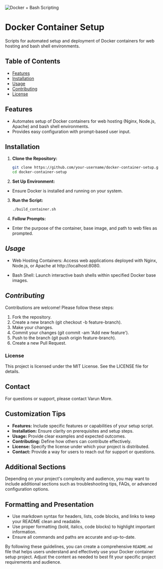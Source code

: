 ![Docker + Bash Scripting](https://github.com/Varunmore/docker-container-setup/assets/96300001/219ee991-62f1-4e01-a45e-17cf1cd2b551)
# Docker Container Setup

Scripts for automated setup and deployment of Docker containers for web hosting and bash shell environments.

## Table of Contents

- [Features](#features)
- [Installation](#installation)
- [Usage](#usage)
- [Contributing](#contributing)
- [License](#license)

## Features

- Automates setup of Docker containers for web hosting (Nginx, Node.js, Apache) and bash shell environments.
- Provides easy configuration with prompt-based user input.

## Installation

1. **Clone the Repository:**
   ```bash
   git clone https://github.com/your-username/docker-container-setup.git
   cd docker-container-setup
   
2. **Set Up Environment:**
  - Ensure Docker is installed and running on your system.

3. **Run the Script:**
    ```bash
    ./build_container.sh

4. **Follow Prompts:**
  - Enter the purpose of the container, base image, and path to web files as prompted.

## ***Usage***
   - Web Hosting Containers:
       Access web applications deployed with Nginx, Node.js, or Apache at http://localhost:8080.

  - Bash Shell:
       Launch interactive bash shells within specified Docker base images.

## ***Contributing***
Contributions are welcome! Please follow these steps:

1. Fork the repository.
2. Create a new branch (git checkout -b feature-branch).
3. Make your changes.
4. Commit your changes (git commit -am 'Add new feature').
5. Push to the branch (git push origin feature-branch).
6. Create a new Pull Request.

### **License**
This project is licensed under the MIT License. See the LICENSE file for details.

## **Contact**
For questions or support, please contact Varun More.


## **Customization Tips**

- **Features:** Include specific features or capabilities of your setup script.
- **Installation:** Ensure clarity on prerequisites and setup steps.
- **Usage:** Provide clear examples and expected outcomes.
- **Contributing:** Define how others can contribute effectively.
- **License:** Specify the license under which your project is distributed.
- **Contact:** Provide a way for users to reach out for support or questions.

## **Additional Sections**

Depending on your project's complexity and audience, you may want to include additional sections such as troubleshooting tips, FAQs, or advanced configuration options.

## **Formatting and Presentation**

- Use markdown syntax for headers, lists, code blocks, and links to keep your README clean and readable.
- Use proper formatting (bold, italics, code blocks) to highlight important information.
- Ensure all commands and paths are accurate and up-to-date.

By following these guidelines, you can create a comprehensive `README.md` file that helps users understand and effectively use your Docker container setup project. Adjust the content as needed to best fit your specific project requirements and audience.
